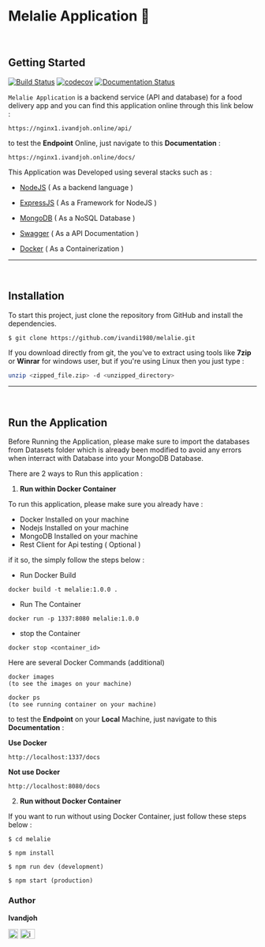 # Melalie Application 👋


<br />

## Getting Started


[![Build Status](https://travis-ci.org/iolufemi/Express-REST-API-Generator.svg?branch=dev)](https://travis-ci.org/iolufemi/Express-REST-API-Generator)  [![codecov](https://codecov.io/gh/iolufemi/Express-REST-API-Generator/branch/master/graph/badge.svg)](https://codecov.io/gh/iolufemi/Express-REST-API-Generator) [![Documentation Status](https://readthedocs.org/projects/api-template/badge/?version=latest)](http://api-template.readthedocs.io/en/latest/?badge=latest)

`Melalie Application` is a backend service (API and database) for a food delivery app and you can find this application online through this link below :
```
https://nginx1.ivandjoh.online/api/
```
to test the <b>Endpoint</b> Online, just navigate to this <b>Documentation</b> :

```
https://nginx1.ivandjoh.online/docs/
```


This Application was Developed using several stacks such as :

* [NodeJS](https://nodejs.org) ( As a backend language )

* [ExpressJS](https://expressjs.com) ( As a Framework for NodeJS )
* [MongoDB](https://mongodb.com) ( As a NoSQL Database )
* [Swagger](https://swagger.io) ( As a API Documentation )
* [Docker](https://www.docker.com) ( As a Containerization )

<hr />
<br />

## Installation
To start this project, just clone the repository from GitHub and install the dependencies.

```
$ git clone https://github.com/ivandi1980/melalie.git 
```
If you download directly from git, the you've to extract using tools like <b>7zip</b> or <b>Winrar</b> for windows user, but if you're using Linux then you just type :
```bash
unzip <zipped_file.zip> -d <unzipped_directory>
```
<hr />
<br />

## Run the Application

Before Running the Application, please make sure to import the databases from Datasets folder which is already been modified to avoid any errors when interract with Database into your MongoDB Database.

There are 2 ways to Run this application :

1. <b>Run within Docker Container</b>

To run this application, please make sure you already have :
- Docker Installed on your machine
- Nodejs Installed on your machine
- MongoDB Installed on your machine
- Rest Client for Api testing ( Optional )

if it so, the simply follow the steps below :


* Run Docker Build
```
docker build -t melalie:1.0.0 .
```
* Run The Container
```
docker run -p 1337:8080 melalie:1.0.0
```
* stop the Container
```
docker stop <container_id>
```

Here are several Docker Commands (additional)
```
docker images
(to see the images on your machine)

docker ps
(to see running container on your machine)
```

to test the <b>Endpoint</b> on your <b>Local</b> Machine, just navigate to this <b>Documentation</b> :

<b>Use Docker</b>
```
http://localhost:1337/docs
```

<b>Not use Docker</b>
```
http://localhost:8080/docs
```


2. <b>Run without Docker Container</b>

If you want to run without using Docker Container, just follow these steps below :
```
$ cd melalie
```
```
$ npm install
```
```
$ npm run dev (development)
```
```
$ npm start (production)
```
### Author

**Ivandjoh**

<a href="https://linkedin.com/in/ivandjoh" target="blank"><img align="center" src="https://raw.githubusercontent.com/rahuldkjain/github-profile-readme-generator/master/src/images/icons/Social/linked-in-alt.svg" alt="ivandjoh" height="20" width="20" /></a>
<a href="https://instagram.com/ivandjoh" target="blank"><img align="center" src="https://raw.githubusercontent.com/rahuldkjain/github-profile-readme-generator/master/src/images/icons/Social/instagram.svg" alt="ivandjoh" height="20" width="30" /></a>